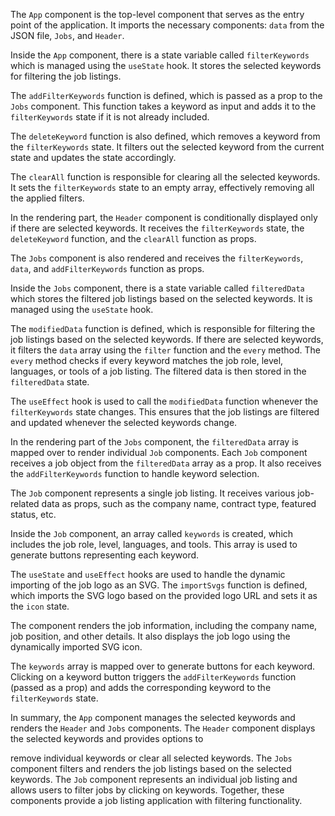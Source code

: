 The `App` component is the top-level component that serves as the entry point of the application. It imports the necessary components: `data` from the JSON file, `Jobs`, and `Header`.

Inside the `App` component, there is a state variable called `filterKeywords` which is managed using the `useState` hook. It stores the selected keywords for filtering the job listings.

The `addFilterKeywords` function is defined, which is passed as a prop to the `Jobs` component. This function takes a keyword as input and adds it to the `filterKeywords` state if it is not already included.

The `deleteKeyword` function is also defined, which removes a keyword from the `filterKeywords` state. It filters out the selected keyword from the current state and updates the state accordingly.

The `clearAll` function is responsible for clearing all the selected keywords. It sets the `filterKeywords` state to an empty array, effectively removing all the applied filters.

In the rendering part, the `Header` component is conditionally displayed only if there are selected keywords. It receives the `filterKeywords` state, the `deleteKeyword` function, and the `clearAll` function as props.

The `Jobs` component is also rendered and receives the `filterKeywords`, `data`, and `addFilterKeywords` function as props.

Inside the `Jobs` component, there is a state variable called `filteredData` which stores the filtered job listings based on the selected keywords. It is managed using the `useState` hook.

The `modifiedData` function is defined, which is responsible for filtering the job listings based on the selected keywords. If there are selected keywords, it filters the `data` array using the `filter` function and the `every` method. The `every` method checks if every keyword matches the job role, level, languages, or tools of a job listing. The filtered data is then stored in the `filteredData` state.

The `useEffect` hook is used to call the `modifiedData` function whenever the `filterKeywords` state changes. This ensures that the job listings are filtered and updated whenever the selected keywords change.

In the rendering part of the `Jobs` component, the `filteredData` array is mapped over to render individual `Job` components. Each `Job` component receives a job object from the `filteredData` array as a prop. It also receives the `addFilterKeywords` function to handle keyword selection.

The `Job` component represents a single job listing. It receives various job-related data as props, such as the company name, contract type, featured status, etc.

Inside the `Job` component, an array called `keywords` is created, which includes the job role, level, languages, and tools. This array is used to generate buttons representing each keyword.

The `useState` and `useEffect` hooks are used to handle the dynamic importing of the job logo as an SVG. The `importSvgs` function is defined, which imports the SVG logo based on the provided logo URL and sets it as the `icon` state.

The component renders the job information, including the company name, job position, and other details. It also displays the job logo using the dynamically imported SVG icon.

The `keywords` array is mapped over to generate buttons for each keyword. Clicking on a keyword button triggers the `addFilterKeywords` function (passed as a prop) and adds the corresponding keyword to the `filterKeywords` state.

In summary, the `App` component manages the selected keywords and renders the `Header` and `Jobs` components. The `Header` component displays the selected keywords and provides options to

 remove individual keywords or clear all selected keywords. The `Jobs` component filters and renders the job listings based on the selected keywords. The `Job` component represents an individual job listing and allows users to filter jobs by clicking on keywords. Together, these components provide a job listing application with filtering functionality.
